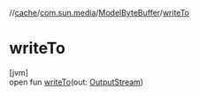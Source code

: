 //[cache](../../../index.md)/[com.sun.media](../index.md)/[ModelByteBuffer](index.md)/[writeTo](write-to.md)

# writeTo

[jvm]\
open fun [writeTo](write-to.md)(out: [OutputStream](https://docs.oracle.com/javase/8/docs/api/java/io/OutputStream.html))
